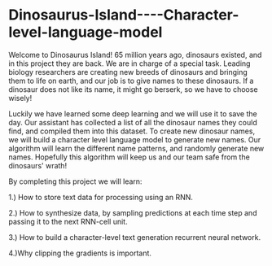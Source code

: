 # Dinosaurus-Island----Character-level-language-model
Welcome to Dinosaurus Island! 65 million years ago, dinosaurs existed, and in this project they are back. We are in charge of a special task. Leading biology researchers are creating new breeds of dinosaurs and bringing them to life on earth, and our job is to give names to these dinosaurs. If a dinosaur does not like its name, it might go berserk, so we have to choose wisely!


Luckily we have learned some deep learning and we will use it to save the day. Our assistant has collected a list of all the dinosaur names they could find, and compiled them into this dataset. To create new dinosaur names, we will build a character level language model to generate new names. Our algorithm will learn the different name patterns, and randomly generate new names. Hopefully this algorithm will keep us and our team safe from the dinosaurs' wrath!

By completing this project we will learn:

1.) How to store text data for processing using an RNN.

2.) How to synthesize data, by sampling predictions at each time step and passing it to the next RNN-cell unit.

3.) How to build a character-level text generation recurrent neural network.

4.)Why clipping the gradients is important.
